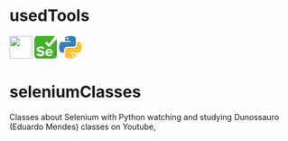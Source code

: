 # usedTools
<img src="https://cdn.jsdelivr.net/gh/devicons/devicon/icons/javascript/javascript-original.svg" width="40" height="40"  />
<img src="https://github.com/SLAriosi/svgTools/blob/main/Selenium.png" width="40" height="40" />
<img src="https://github.com/SLAriosi/svgTools/blob/main/Python.png" width="40" height="40"  />

# seleniumClasses
Classes about Selenium with Python watching and studying Dunossauro (Eduardo Mendes)  classes on Youtube, 
